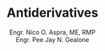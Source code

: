 ---
title: "Antiderivatives"
authornum: 2
author: Engr. Nico O. Aspra, ME, RMP  <br> Engr. Pee Jay N. Gealone
weight: 2
layout: content-construction
prevcontenturl: ../IC-1.1-definite-and-indefinite-integrals
nextcontenturl: ../IC-3.1-properties-and-the-general-power-rule-for-integration
---